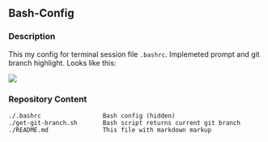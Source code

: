 ## Bash-Config ##

### Description

This my config for terminal session file `.bashrc`. Implemeted prompt and git branch highlight. Looks like this:

![](http://dl.dropbox.com/u/14947871/bash-highlight.png)

### Repository Content ###

    ./.bashrc                 Bash config (hidden)
    ./get-git-branch.sh       Bash script returns current git branch
    ./README.md               This file with markdown markup